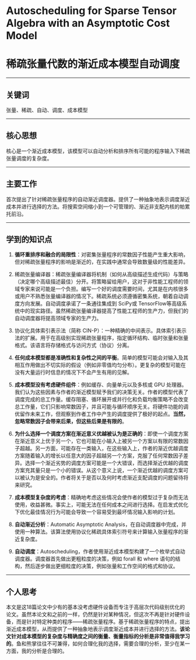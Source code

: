 # Autoscheduling for Sparse Tensor Algebra with an Asymptotic Cost Model

# 稀疏张量代数的渐近成本模型自动调度

---

## 关键词

张量、稀疏、自动、调度、成本模型

---

## 核心思想

核心是一个渐近成本模型，该模型可以自动分析和排序所有可能的程序输入下稀疏张量调度的复杂度。

---

## 主要工作

首次提出了针对稀疏张量程序的自动渐近调度器。提供了一种抽象地表示调度渐近成本并进行选择的方法。将搜索空间缩小到一个可管理的、渐近非支配内核的帕累托前沿。

---

## 学到的知识点

1. **循环重排序和融合的局限性**：对密集张量程序的常数因子性能产生重大影响，但对稀疏张量程序的影响是渐近的，在实践中通常会导致数量级的性能差异。

2. 稀疏张量编译器：稀疏张量编译器将机制（如何从高级描述生成代码）与策略（决定哪个高级描述最佳）分开。将策略留给用户，这对于非性能工程师的领域专家来说可能是一个负担。编写一个好的调度需要时间，尤其是在内核很多或用户不熟悉张量编译器的情况下。稀疏系统必须遵循密集系统，朝着自动调度方向发展。自动调度承诺了一条通往集成到 SciPy或 TensorFlow等高级系统中的现实路径。虽然稀疏张量编译器提高了性能工程师的生产力，但我们的自动调度器将提高领域专家的生产力。

3. 协议化具体索引表示法（简称 CIN-P）：一种精确的中间表示。具体索引表示法的扩展。用于在高级别实现稀疏张量程序，指定循环结构、临时张量和张量格式。该语言将存储格式与访问方式（协议）分离。

4. **任何成本模型都是准确性和复杂性之间的平衡**。简单的模型可能会对输入及其相互作用做出不切实际的假设（例如非零值均匀分布）。更复杂的模型可能在没有大量运行时信息的情况下不会产生有用的见解。

5. **成本模型没有考虑硬件组件**：例如缓存、向量单元以及多核或 GPU 处理器。我们认为这些因素与作者的渐近模型赋予我们的决策无关。作者的模型代表了调度完成的总工作量。缓存阻塞、循环展开或并行化和负载均衡策略不会改变总工作量，它们只影响常数因子，并且可能与循环顺序无关。将硬件功能的调优留作未来工作，但观察到作者工作中产生的调度提供了极好的起点。**当然，忽略常数因子会带来后果，但这些后果是有限的**。

6. **为什么选择一个调度方案在渐近意义优越被认为是正确的**：即使一个调度方案在渐近意义上优于另一个，它也可能在小输入上被另一个方案以有限的常数因子超越。另一方面，可能存在一类输入，在这些输入上，作者的渐近优越调度方案随着输入的增长以任意大的因子超越另一个方案，克服了任何常数因子差异。选择一个渐近劣势的调度方案可能是一个大错误，而选择渐近优越的调度方案充其量只是一个小的错误。从这个意义上说，一个渐近优越的调度方案可以被认为是安全的。作者将关于是否以及何时考虑渐近支配调度的问题留待将来研究。

7. **成本模型复杂度的考虑**：精确地考虑这些情况会使作者的模型过于复杂而无法使用，收益甚微。事实上，可能无法在任何成本之间进行选择。在启发式优化下优化最佳情况行为可能会导致一个容易受到最坏情况输入影响的计划。

8. **自动渐近分析**：Automatic Asymptotic Analysis，在自动调度器中完成，并使用一种算法。该算法使用协议化稀疏具体索引符号来计算输入张量程序的渐近复杂度。

9. **自动调度**：Autoscheduling，作者使用渐近成本模型构建了一个枚举式自动调度器。调度器首先做出更粗粒度的决策，例如 forall 和 where 语句的结构，然后逐步做出更细粒度的决策，例如张量和工作空间的格式和协议。

---

## 个人思考

本文是这18篇论文中少有的基本没考虑硬件设备而专注于高层次代码级别优化的论文。虽然本论文和之前的一样，仍然是针对某种情况，但这次不再是针对硬件设备，而是针对特定种类的程序——稀疏张量程序。基于稀疏张量程序的特点，提出渐近成本模型，从而提供了一种抽象地表示调度渐近成本并进行选择的方法。**该论文针对成本模型的复杂度与精确度之间的衡量、衡量指标的分析是非常值得我学习的**。鱼和熊掌往往不可兼得，如何合理化我的选择，需要合理的分析，至少在某一方面，我的分析是合理的。
